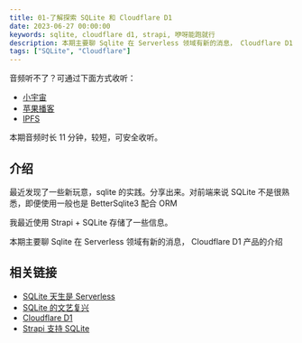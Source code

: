 ```yaml
---
title: 01-了解探索 SQLite 和 Cloudflare D1
date: 2023-06-27 00:00:00
keywords: sqlite, cloudflare d1, strapi, 咿呀能跑就行
description: 本期主要聊 Sqlite 在 Serverless 领域有新的消息， Cloudflare D1 产品的介绍
tags: ["SQLite", "Cloudflare"]
---
```


音频听不了？可通过下面方式收听：

- [小宇宙](https://www.xiaoyuzhoufm.com/episode/6499b8d9a5b2b405c6c62dba)
- [苹果播客](https://podcasts.apple.com/cn/podcast/%E5%92%BF%E5%91%80-%E8%83%BD%E8%B7%91%E5%B0%B1%E8%A1%8C/id1695704262?i=1000619244465)
- [IPFS](ipfs://bafkreigudhqviyiwl4tytbxh4d247dbz3s5gatdg2bxjpoouqiimwhekwu)

本期音频时长 11 分钟，较短，可安全收听。

## 介绍

最近发现了一些新玩意，sqlite 的实践。分享出来。对前端来说 SQLite 不是很熟悉，即便使用一般也是 BetterSqlite3 配合 ORM

我最近使用 Strapi + SQLite 存储了一些信息。

本期主要聊 Sqlite 在 Serverless 领域有新的消息， Cloudflare D1 产品的介绍

## 相关链接

- [SQLite 天生是 Serverless](https://www.sqlite.org/serverless.html)
- [SQLite 的文艺复兴](https://www.zhihu.com/question/31417262/answer/2864492789)
- [Cloudflare D1](https://developers.cloudflare.com/d1/)
- [Strapi 支持 SQLite](https://strapi.io/)
